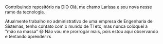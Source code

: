 Contribuindo repositório na DIO
Olá, me chamo Larissa e sou nova nesse ramo da tecnologia.

Atualmente trabalho no administrativo de uma empresa de Engenharia de Sistemas, tenho contato com o mundo de TI etc, mas nunca coloquei a "mão na massa" 😆
Não vou me prorrogar mais, pois estou aqui observando e tentando aprender rs

